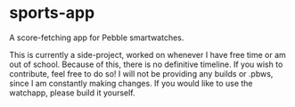 # sports-app
A score-fetching app for Pebble smartwatches. 

This is currently a side-project, worked on whenever I have free time or am out of school. Because of this, there is no definitive timeline. If you wish to contribute, feel free to do so! I will not be providing any builds or .pbws, since I am constantly making changes. If you would like to use the watchapp, please build it yourself.
